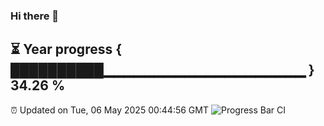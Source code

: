 ### Hi there 👋
⏳ Year progress { ██████████▁▁▁▁▁▁▁▁▁▁▁▁▁▁▁▁▁▁▁▁ } 34.26 %
---
⏰ Updated on Tue, 06 May 2025 00:44:56 GMT
![Progress Bar CI](https://github.com/Moyi321/Moyi321/workflows/Progress%20Bar%20CI/badge.svg)
